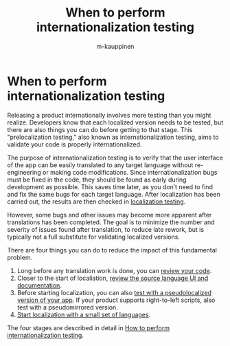 ﻿---
title: When to perform internationalization testing
description: Using appropriate testing methods at the right time helps identify bugs before rework increases expense.
author: m-kauppinen
ms.author: v-mikau
ms.topic: conceptual #Required; leave this attribute/value as-is.
ms.date: 05/04/2024

---

# When to perform internationalization testing

Releasing a product internationally involves more testing than you might realize. Developers know that each localized version needs to be tested, but there are also things you can do before getting to that stage. This "prelocalization testing," also known as internationalization testing, aims to validate your code is properly internationalized.

The purpose of internationalization testing is to verify that the user interface of the app can be easily translated to any target language without re-engineering or making code modifications. Since internationalization bugs must be fixed in the code, they should be found as early during development as possible. This saves time later, as you don’t need to find and fix the same bugs for each target language. After localization has been carried out, the results are then checked in [localization testing](how-to-test.md).

However, some bugs and other issues may become more apparent after translations has been completed. The goal is to minimize the number and severity of issues found after translation, to reduce late rework, but is typically not a full substitute for validating localized versions.

There are four things you can do to reduce the impact of this fundamental problem.

1. Long before any translation work is done, you can [review your code](what-to-look-for-when-testing.md#review-your-code).
1. Closer to the start of localiation, [review the source language UI and documentation](what-to-look-for-when-testing.md#review-the-source-language-ui-and-documentation).
1. Before starting localization, you can also [test with a pseudolocalized version of your app](what-to-look-for-when-testing.md#test-with-a-pseudolocalized-version-of-your-app). If your product supports right-to-left scripts, also test with a pseudomirrored version.
1. [Start localization with a small set of languages](what-to-look-for-when-testing.md#start-localization-with-a-small-set-of-languages).

The four stages are described in detail in [How to perform internationalization testing](what-to-look-for-when-testing.md).
